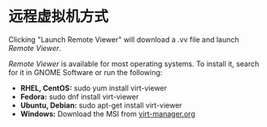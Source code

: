 # 远程虚拟机方式

Clicking "Launch Remote Viewer" will download a .vv file and launch *Remote Viewer*.

*Remote Viewer* is available for most operating systems. To install it, search for it in GNOME Software or run the following:

-   **RHEL, CentOS:**
    sudo yum install virt-viewer
-   **Fedora:**
    sudo dnf install virt-viewer
-   **Ubuntu, Debian:**
    sudo apt-get install virt-viewer
-   **Windows:**
    Download the MSI from [virt-manager.org](https://virt-manager.org/download/ "virt-manager.org")

